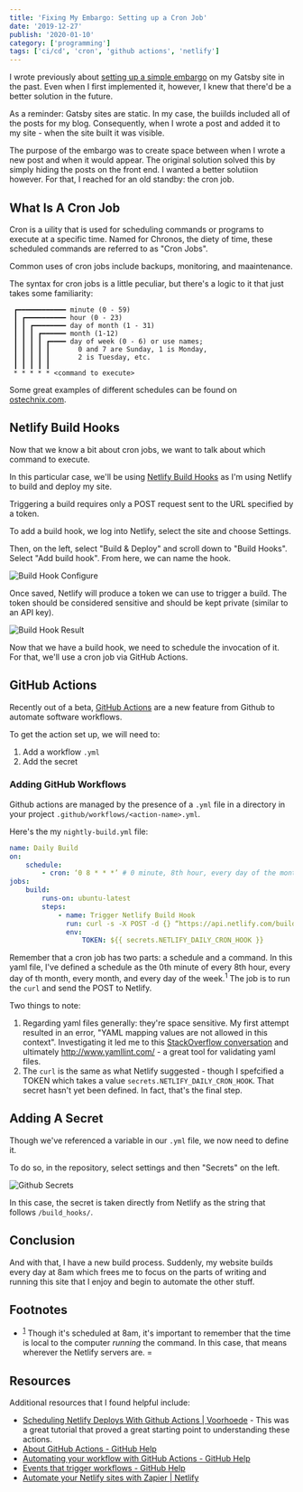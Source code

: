 ```yaml
---
title: 'Fixing My Embargo: Setting up a Cron Job'
date: '2019-12-27'
publish: '2020-01-10'
category: ['programming']
tags: ['ci/cd', 'cron', 'github actions', 'netlify']
---
```


I wrote previously about [setting up a simple embargo](gatsby-simple-embargo) on my Gatsby site in the past. Even when I first implemented it, however, I knew that there'd be a better solution in the future.

As a reminder: Gatsby sites are static. In my case, the buiilds included all of the posts for my blog. Consequently, when I wrote a post and added it to my site - when the site built it was visible.

The purpose of the embargo was to create space between when I wrote a new post and when it would appear. The original solution solved this by simply hiding the posts on the front end. I wanted a better solutiion however. For that, I reached for an old standby: the cron job.

## What Is A Cron Job

Cron is a uility that is used for scheduling commands or programs to execute at a specific time. Named for Chronos, the diety of time, these scheduled commands are referred to as "Cron Jobs".

Common uses of cron jobs include backups, monitoring, and maaintenance.

The syntax for cron jobs is a little peculiar, but there's a logic to it that just takes some familiarity:

```shell
 ┏━━━━━━━━━━━━ minute (0 - 59)
 ┃ ┏━━━━━━━━━━ hour (0 - 23)
 ┃ ┃ ┏━━━━━━━━ day of month (1 - 31)
 ┃ ┃ ┃ ┏━━━━━━ month (1-12)
 ┃ ┃ ┃ ┃ ┏━━━━ day of week (0 - 6) or use names;
 ┃ ┃ ┃ ┃ ┃       0 and 7 are Sunday, 1 is Monday,
 ┃ ┃ ┃ ┃ ┃       2 is Tuesday, etc.
 ┃ ┃ ┃ ┃ ┃
 * * * * * <command to execute>
```

Some great examples of different schedules can be found on [ostechnix.com](https://www.ostechnix.com/a-beginners-guide-to-cron-jobs/).

## Netlify Build Hooks

Now that we know a bit about cron jobs, we want to talk about which command to execute.

In this particular case, we'll be using [Netlify Build Hooks](https://docs.netlify.com/configure-builds/build-hooks/#app) as I'm using Netlify to build and deploy my site.

Triggering a build requires only a POST request sent to the URL specified by a token.

To add a build hook, we log into Netlify, select the site and choose Settings.

Then, on the left, select "Build & Deploy" and scroll down to "Build Hooks". Select "Add build hook". From here, we can name the hook.

![Build Hook Configure](https://res.cloudinary.com/scweiss1/image/upload/v1593200738/build-hook-configure_kvxrkj.png)

Once saved, Netlify will produce a token we can use to trigger a build. The token should be considered sensitive and should be kept private (similar to an API key).

![Build Hook Result](https://res.cloudinary.com/scweiss1/image/upload/v1593200738/build-hook-result_zp0vmx.png)

Now that we have a build hook, we need to schedule the invocation of it. For that, we'll use a cron job via GitHub Actions.

## GitHub Actions

Recently out of a beta, [GitHub Actions](https://github.com/features/actions) are a new feature from Github to automate software workflows.

To get the action set up, we will need to:

1.  Add a workflow `.yml`
2.  Add the secret

### Adding GitHub Workflows

Github actions are managed by the presence of a `.yml` file in a directory in your project `.github/workflows/<action-name>.yml`.

Here's the my `nightly-build.yml` file:

```yaml
name: Daily Build
on:
    schedule:
        - cron: ‘0 8 * * *’ # 0 minute, 8th hour, every day of the month, every month, every day of the week (UTC)*
jobs:
    build:
        runs-on: ubuntu-latest
        steps:
            - name: Trigger Netlify Build Hook
              run: curl -s -X POST -d {} “https://api.netlify.com/build_hooks/${TOKEN}”
              env:
                  TOKEN: ${{ secrets.NETLIFY_DAILY_CRON_HOOK }}
```

Remember that a cron job has two parts: a schedule and a command. In this yaml file, I've defined a schedule as the 0th minute of every 8th hour, every day of th month, every month, and every day of the week.<sup>1</sup> The job is to run the `curl` and send the POST to Netlify.

Two things to note:

1.  Regarding yaml files generally: they're space sensitive. My first attempt resulted in an error, "YAML mapping values are not allowed in this context". Investigating it led me to this [StackOverflow conversation](https://stackoverflow.com/questions/31313452/yaml-mapping-values-are-not-allowed-in-this-context) and ultimately <http://www.yamllint.com/> - a great tool for validating yaml files.
2.  The `curl` is the same as what Netlify suggested - though I spefcified a TOKEN which takes a value `secrets.NETLIFY_DAILY_CRON_HOOK`. That secret hasn't yet been defined. In fact, that's the final step.

## Adding A Secret

Though we've referenced a variable in our `.yml` file, we now need to define it.

To do so, in the repository, select settings and then "Secrets" on the left.

![Github Secrets](https://res.cloudinary.com/scweiss1/image/upload/v1593200738/github-secrets_tvvnbs.png)

In this case, the secret is taken directly from Netlify as the string that follows `/build_hooks/`.

## Conclusion

And with that, I have a new build process. Suddenly, my website builds every day at 8am which frees me to focus on the parts of writing and running this site that I enjoy and begin to automate the other stuff.

## Footnotes

-   <sup>[1](#fn1)</sup> Though it's scheduled at 8am, it's important to remember that the time is local to the computer _running_ the command. In this case, that means wherever the Netlify servers are. =

## Resources

Additional resources that I found helpful include:

-   [Scheduling Netlify Deploys With Github Actions | Voorhoede](https://www.voorhoede.nl/en/blog/scheduling-netlify-deploys-with-github-actions/) - This was a great tutorial that proved a great starting point to understanding these actions.
-   [About GitHub Actions - GitHub Help](https://help.github.com/en/articles/about-github-actions)
-   [Automating your workflow with GitHub Actions - GitHub Help](https://help.github.com/en/categories/automating-your-workflow-with-github-actions)
-   [Events that trigger workflows - GitHub Help](https://help.github.com/en/articles/events-that-trigger-workflows)
-   [Automate your Netlify sites with Zapier | Netlify](https://www.netlify.com/blog/2018/11/07/automate-your-netlify-sites-with-zapier/)

